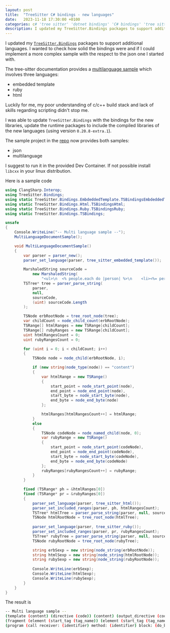 ```yaml
---
layout: post
title:  "TreeSitter C# bindings - new languages"
date:   2023-11-18 17:30:00 +0100
categories: c# 'tree sitter' 'dotnet bindings' 'C# bindings' 'tree sitter ruby' 'tree sitter html' 'tree sitter embedded template'
description: I updated my TreeSitter.Bindings packages to support additional languages.
---
```


I updated my [`TreeSitter.Bindings`](https://www.nuget.org/packages/TreeSitter.Bindings/0.0.2) packages to support additional languages. I wanted to check how solid the bindings were and if I could implement a more complex sample with the respect to the json one I started with.

The tree-sitter documentation provides a [multilanguage sample](https://tree-sitter.github.io/tree-sitter/using-parsers#multi-language-documents) which involves three languages:
- embedded template
- ruby
- html

<!-- truncate -->

Luckily for me, my poor understanding of c/c++ build stack and lack of skills regarding scripting didn't stop me.

I was able to update `TreeSitter.Bindings` with the bindings for the new libraries, update the runtime packages to include the compiled libraries of the new languages (using version `0.20.8-extra.1`). 

The sample project in the [repo](https://github.com/davidelettieri/treesitter-bindings) now provides both samples:
- json
- multilanguage

I suggest to run it in the provided Dev Container. If not possible install `libcxx` in your linux distribution.

Here is a sample code

```csharp title="Program.cs"
using ClangSharp.Interop;
using TreeSitter.Bindings;
using static TreeSitter.Bindings.EmbdeddedTemplate.TSBindingsEmbdeddedTemplate;
using static TreeSitter.Bindings.Html.TSBindingsHtml;
using static TreeSitter.Bindings.Ruby.TSBindingsRuby;
using static TreeSitter.Bindings.TSBindings;

unsafe
{
    Console.WriteLine("-- Multi language sample --");
    MultiLanguageDocumentSample();

    void MultiLanguageDocumentSample()
    {
        var parser = parser_new();
        parser_set_language(parser, tree_sitter_embedded_template());

        MarshaledString sourceCode =
            new MarshaledString(
                "<ul>\n  <% people.each do |person| %>\n    <li><%= person.name %></li>\n  <% end %>\n</ul>");
        TSTree* tree = parser_parse_string(
            parser,
            null,
            sourceCode,
            (uint) sourceCode.Length
        );

        TSNode erbRootNode = tree_root_node(tree);
        var childCount = node_child_count(erbRootNode);
        TSRange[] htmlRanges = new TSRange[childCount];
        TSRange[] rubyRanges = new TSRange[childCount];
        uint htmlRangesCount = 0;
        uint rubyRangesCount = 0;

        for (uint i = 0; i < childCount; i++)
        {
            TSNode node = node_child(erbRootNode, i);

            if (new string(node_type(node)) == "content")
            {
                var htmlRange = new TSRange()
                {
                    start_point = node_start_point(node),
                    end_point = node_end_point(node),
                    start_byte = node_start_byte(node),
                    end_byte = node_end_byte(node)
                };

                htmlRanges[htmlRangesCount++] = htmlRange;
            }
            else
            {
                TSNode codeNode = node_named_child(node, 0);
                var rubyRange = new TSRange()
                {
                    start_point = node_start_point(codeNode),
                    end_point = node_end_point(codeNode),
                    start_byte = node_start_byte(codeNode),
                    end_byte = node_end_byte(codeNode)
                };
                rubyRanges[rubyRangesCount++] = rubyRange;
            }
        }

        fixed (TSRange* ph = &htmlRanges[0])
        fixed (TSRange* pr = &rubyRanges[0])
        {
            parser_set_language(parser, tree_sitter_html());
            parser_set_included_ranges(parser, ph, htmlRangesCount);
            TSTree* htmlTree = parser_parse_string(parser, null, sourceCode, (uint) sourceCode.Length);
            TSNode htmlRootNode = tree_root_node(htmlTree);
            
            parser_set_language(parser, tree_sitter_ruby());
            parser_set_included_ranges(parser, pr, rubyRangesCount);
            TSTree* rubyTree = parser_parse_string(parser, null, sourceCode, (uint) sourceCode.Length);
            TSNode rubyRootNode = tree_root_node(rubyTree);

            string erbSexp = new string(node_string(erbRootNode));
            string htmlSexp = new string(node_string(htmlRootNode));
            string rubySexp = new string(node_string(rubyRootNode));
            
            Console.WriteLine(erbSexp);
            Console.WriteLine(htmlSexp);
            Console.WriteLine(rubySexp);
        }
    }
}
```

The result is 

```bash title="output"
-- Multi language sample --
(template (content) (directive (code)) (content) (output_directive (code)) (content) (directive (code)) (content))
(fragment (element (start_tag (tag_name)) (element (start_tag (tag_name)) (end_tag (tag_name))) (end_tag (tag_name))))
(program (call receiver: (identifier) method: (identifier) block: (do_block parameters: (block_parameters (identifier)) body: (body_statement (call receiver: (identifier) method: (identifier))))))
```